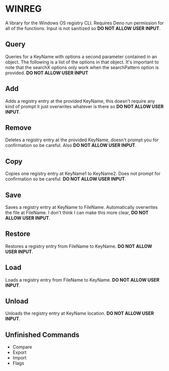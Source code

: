 # WINREG
A library for the Windows OS registry CLI. Requires Deno run permission for all of the functions. Input is not sanitized so **DO NOT ALLOW USER INPUT**.

## Query
Queries for a KeyName with options a second parameter contained in an object. The following is a list of the options in that object. It's important to note that the searchX options only work when the searchPattern option is provided. **DO NOT ALLOW USER INPUT**

## Add
Adds a registry entry at the provided KeyName, this doesn't require any kind of prompt it just overwrites whatever is there so **DO NOT ALLOW USER INPUT**.

## Remove
Deletes a registry entry at the provided KeyName, doesn't prompt you for confirmation so be careful. Also **DO NOT ALLOW USER INPUT**.

## Copy
Copies one registry entry at KeyName1 to KeyName2. Does not prompt for confirmation so be careful. **DO NOT ALLOW USER INPUT**.

## Save
Saves a registry entry at KeyName to FileName. Automatically overwrites the file at FileName. I don't think I can make this more clear, **DO NOT ALLOW USER INPUT**.

## Restore
Restores a registry entry from FileName to KeyName. **DO NOT ALLOW USER INPUT**.

## Load
Loads a registry entry from FileName to KeyName. **DO NOT ALLOW USER INPUT**.

## Unload
Unloads the registry entry at KeyName location. **DO NOT ALLOW USER INPUT**.

## Unfinished Commands
* Compare
* Export
* Import
* Flags